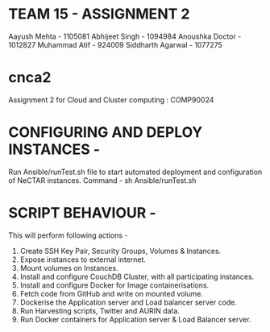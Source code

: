 # TEAM 15 - ASSIGNMENT 2

Aayush Mehta - 1105081
Abhijeet Singh - 1094984
Anoushka Doctor - 1012827
Muhammad Atif - 924009
Siddharth Agarwal - 1077275

# cnca2

Assignment 2 for Cloud and Cluster computing : COMP90024

# CONFIGURING AND DEPLOY INSTANCES - 

Run Ansible/runTest.sh file to start automated deployment and configuration of NeCTAR instances.
Command - sh Ansible/runTest.sh

# SCRIPT BEHAVIOUR -
This will perform following actions - 

1. Create SSH Key Pair, Security Groups, Volumes & Instances.
2. Expose instances to external internet.
3. Mount volumes on Instances.
4. Install and configure CouchDB Cluster, with all participating instances.
5. Install and configure Docker for Image containerisations.
6. Fetch code from GitHub and write on mounted volume.
7. Dockerise the Application server and Load balancer server code.
8. Run Harvesting scripts, Twitter and AURIN data.
9. Run Docker containers for Application server & Load Balancer server.
